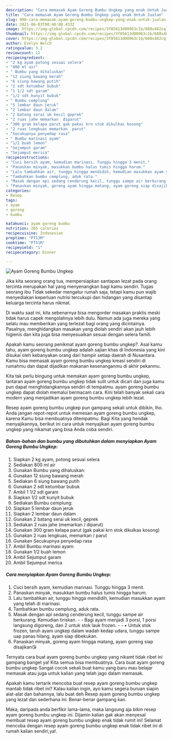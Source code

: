 ```yaml
---
description: "Cara memasak Ayam Goreng Bumbu Ungkep yang enak Untuk Jualan"
title: "Cara memasak Ayam Goreng Bumbu Ungkep yang enak Untuk Jualan"
slug: 998-cara-memasak-ayam-goreng-bumbu-ungkep-yang-enak-untuk-jualan
date: 2021-06-03T00:40:08.433Z
image: https://img-global.cpcdn.com/recipes/3f85613d08963c1b/680x482cq70/ayam-goreng-bumbu-ungkep-foto-resep-utama.jpg
thumbnail: https://img-global.cpcdn.com/recipes/3f85613d08963c1b/680x482cq70/ayam-goreng-bumbu-ungkep-foto-resep-utama.jpg
cover: https://img-global.cpcdn.com/recipes/3f85613d08963c1b/680x482cq70/ayam-goreng-bumbu-ungkep-foto-resep-utama.jpg
author: Evelyn Welch
ratingvalue: 3.2
reviewcount: 12
recipeingredient:
- "2 kg ayam potong sesuai selera"
- "800 ml air"
- " Bumbu yang dihaluskan"
- "12 siung bawang merah"
- "6 siung bawang putih"
- "2 sdt ketumbar bubuk"
- "1 1/2 sdt garam"
- "1/2 sdt kunyit bubuk"
- " Bumbu cemplung"
- "5 lembar daun jeruk"
- "2 lembar daun dalam"
- "2 batang serai uk kecil geprek"
- "2 ruas jahe memarkan  diparut"
- "300 gram kelapa parut gak pakai krn stok dikulkas kosong"
- "2 ruas lengkuas memarkan  parut"
- "Secukupnya penyedap rasa"
- " Bumbu marinasi ayam"
- "1/2 buah lemon"
- "Sejumput garam"
- "Sejumput merica"
recipeinstructions:
- "Cuci bersih ayam, kemudian marinasi. Tunggu hingga 3 menit."
- "Panaskan minyak, masukkan bumbu halus tumis hingga harum."
- "Lalu tambahkan air, tunggu hingga mendidih, kemudian masukkan ayam yang telah di marinasi."
- "Tambahkan bumbu cemplung, aduk rata."
- "Masak dengan api sedang cenderung kecil, tunggu sampe air berkurang. Kemudian tiriskan.  Bagi ayam menjadi 3 porsi, 1 porsi langsung digoreng, dan 2 untuk stok lauk frozen.  • Untuk stok frozen, taruh ayam ungkep dalam wadah kedap udara, tunggu sampe uap panas hilang, ayam siap dibekukan."
- "Panaskan minyak, goreng ayam hingga matang, ayam goreng siap disajikan😘"
categories:
- Resep
tags:
- ayam
- goreng
- bumbu

katakunci: ayam goreng bumbu 
nutrition: 265 calories
recipecuisine: Indonesian
preptime: "PT13M"
cooktime: "PT51M"
recipeyield: "1"
recipecategory: Dinner

---
```



![Ayam Goreng Bumbu Ungkep](https://img-global.cpcdn.com/recipes/3f85613d08963c1b/680x482cq70/ayam-goreng-bumbu-ungkep-foto-resep-utama.jpg)

Jika kita seorang orang tua, mempersiapkan santapan lezat pada orang tercinta merupakan hal yang menyenangkan bagi kamu sendiri. Tugas seorang ibu Tidak sekedar mengatur rumah saja, tetapi kamu pun wajib menyediakan keperluan nutrisi tercukupi dan hidangan yang disantap keluarga tercinta harus nikmat.

Di waktu  saat ini, kita sebenarnya bisa mengorder masakan praktis meski tidak harus capek mengolahnya lebih dulu. Namun ada juga mereka yang selalu mau memberikan yang terlezat bagi orang yang dicintainya. Pasalnya, menghidangkan masakan yang diolah sendiri akan jauh lebih higienis dan kita juga bisa menyesuaikan sesuai dengan selera famili. 



Apakah kamu seorang penikmat ayam goreng bumbu ungkep?. Asal kamu tahu, ayam goreng bumbu ungkep adalah sajian khas di Indonesia yang kini disukai oleh kebanyakan orang dari hampir setiap daerah di Nusantara. Kamu bisa memasak ayam goreng bumbu ungkep kreasi sendiri di rumahmu dan dapat dijadikan makanan kesenanganmu di akhir pekanmu.

Kita tak perlu bingung untuk memakan ayam goreng bumbu ungkep, lantaran ayam goreng bumbu ungkep tidak sulit untuk dicari dan juga kamu pun dapat menghidangkannya sendiri di tempatmu. ayam goreng bumbu ungkep dapat diolah memalui bermacam cara. Kini telah banyak sekali cara modern yang menjadikan ayam goreng bumbu ungkep lebih lezat.

Resep ayam goreng bumbu ungkep pun gampang sekali untuk dibikin, lho. Anda jangan repot-repot untuk memesan ayam goreng bumbu ungkep, karena Kamu bisa membuatnya ditempatmu. Bagi Kita yang hendak menyajikannya, berikut ini cara untuk menyajikan ayam goreng bumbu ungkep yang nikamat yang bisa Anda coba sendiri.

<!--inarticleads1-->

##### Bahan-bahan dan bumbu yang dibutuhkan dalam menyiapkan Ayam Goreng Bumbu Ungkep:

1. Siapkan 2 kg ayam, potong sesuai selera
1. Sediakan 800 ml air
1. Gunakan  Bumbu yang dihaluskan:
1. Gunakan 12 siung bawang merah
1. Sediakan 6 siung bawang putih
1. Gunakan 2 sdt ketumbar bubuk
1. Ambil 1 1/2 sdt garam
1. Siapkan 1/2 sdt kunyit bubuk
1. Sediakan  Bumbu cemplung:
1. Siapkan 5 lembar daun jeruk
1. Siapkan 2 lembar daun dalam
1. Gunakan 2 batang serai uk kecil, geprek
1. Sediakan 2 ruas jahe (memarkan / diparut)
1. Gunakan 300 gram kelapa parut (gak pakai krn stok dikulkas kosong)
1. Gunakan 2 ruas lengkuas, memarkan / parut
1. Gunakan Secukupnya penyedap rasa
1. Ambil  Bumbu marinasi ayam:
1. Gunakan 1/2 buah lemon
1. Ambil Sejumput garam
1. Ambil Sejumput merica




<!--inarticleads2-->

##### Cara menyiapkan Ayam Goreng Bumbu Ungkep:

1. Cuci bersih ayam, kemudian marinasi. Tunggu hingga 3 menit.
1. Panaskan minyak, masukkan bumbu halus tumis hingga harum.
1. Lalu tambahkan air, tunggu hingga mendidih, kemudian masukkan ayam yang telah di marinasi.
1. Tambahkan bumbu cemplung, aduk rata.
1. Masak dengan api sedang cenderung kecil, tunggu sampe air berkurang. Kemudian tiriskan. -  - Bagi ayam menjadi 3 porsi, 1 porsi langsung digoreng, dan 2 untuk stok lauk frozen. -  - • Untuk stok frozen, taruh ayam ungkep dalam wadah kedap udara, tunggu sampe uap panas hilang, ayam siap dibekukan.
1. Panaskan minyak, goreng ayam hingga matang, ayam goreng siap disajikan😘




Ternyata cara buat ayam goreng bumbu ungkep yang nikamt tidak ribet ini gampang banget ya! Kita semua bisa membuatnya. Cara buat ayam goreng bumbu ungkep Sangat cocok sekali buat kamu yang baru mau belajar memasak atau juga untuk kalian yang telah jago dalam memasak.

Apakah kamu tertarik mencoba buat resep ayam goreng bumbu ungkep mantab tidak ribet ini? Kalau kalian ingin, ayo kamu segera buruan siapin alat-alat dan bahannya, lalu buat deh Resep ayam goreng bumbu ungkep yang lezat dan sederhana ini. Benar-benar gampang kan. 

Maka, daripada anda berfikir lama-lama, maka langsung aja bikin resep ayam goreng bumbu ungkep ini. Dijamin kalian gak akan menyesal membuat resep ayam goreng bumbu ungkep enak tidak rumit ini! Selamat mencoba dengan resep ayam goreng bumbu ungkep enak tidak ribet ini di rumah kalian sendiri,ya!.

